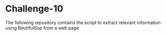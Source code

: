 # Challenge-10
The following repository contains the script to extract relevant information using BeutifulSop from a web page
